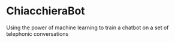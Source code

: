 # ChiacchieraBot
Using the power of machine learning to train a chatbot on a set of telephonic conversations
